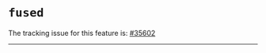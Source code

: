 # `fused`

The tracking issue for this feature is: [#35602]

[#35602]: https://github.com/rust-lang/rust/issues/35602

------------------------
